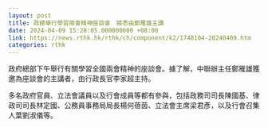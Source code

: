 ```yaml
---
layout: post
title: 政總舉行學習兩會精神座談會　據悉由鄭雁雄主講
date: 2024-04-09 15:28:05.000000000 +08:00
link: https://news.rthk.hk/rthk/ch/component/k2/1748104-20240409.htm
categories: rthk
---
```


政府總部下午舉行有關學習全國兩會精神的座談會。據了解，中聯辦主任鄭雁雄獲邀為座談會的主講者，由行政長官李家超主持。

多名政府官員、立法會議員以及行會成員等都有參與，包括政務司司長陳國基、律政司司長林定國、公務員事務局局長楊何蓓茵、立法會主席梁君彥，以及行會召集人葉劉淑儀等。
